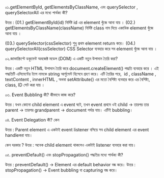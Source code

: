 ০১.getElementById, getElementsByClassName, এবং querySelector , querySelectorAll এর মধ্যে পার্থক্য কী?

উত্তর : 
(01.) getElementById(id) নির্দিষ্ট id এর element খুঁজে আনা যায় । 
(02.) getElementsByClassName(className) নির্দিষ্ট class নাম দিয়ে একাধিক element খুঁজে আনা যায় ।

(03.)  querySelector(cssSelector) শুধু প্রথম element return করে।
(04.)  querySelectorAll(cssSelector) CSS Selector ব্যবহার করে সব element খুঁজে আনা যায় ।

০২.জাভাস্ক্রিপ্টে ডকুমেন্ট অবজেক্ট মডেল (DOM) এ একটি নতুন উপাদান তৈরি করা?

উত্তর : একটি নতুন HTML উপাদান তৈরি করে document.createElement() পদ্ধতি ব্যবহার করে । এই পদ্ধতিটি এলিমেন্টের ট্যাগ নামকে string আর্গুমেন্ট হিসেবে গ্রহণ করে। এটি তৈরির পরে,  id , className , textContent , innerHTML , অথবা setAttribute() এর মতো বৈশিষ্ট্য ব্যবহার করে এর বৈশিষ্ট্য, class, ID সেট করা যায় ।

০৩. Event Bubbling কী? কীভাবে কাজ করে?

উত্তর : যখন কোনো child element এ event ঘটে, তখন event প্রথমে ওই child → তারপর তার parent → তারপর grandparent → document পর্যন্ত যায়। এটিই bubbling।

০৪. Event Delegation কী? কেন

উত্তর : Parent element এ একটাই event listener বসিয়ে সব child element এর event handleকরা যায়।

কেন দরকার ?
উত্তর : অনেক child element থাকলেও একটাই listener ব্যবহার করা যায়।

০৫. preventDefault() এবং stopPropagation() পদ্ধতির মধ্যে পার্থক্য কী?

উত্তর :  preventDefault() → Element এর default behavior বন্ধ করে।
উত্তর :  stopPropagation() → Event bubbling বা capturing বন্ধ করে।


